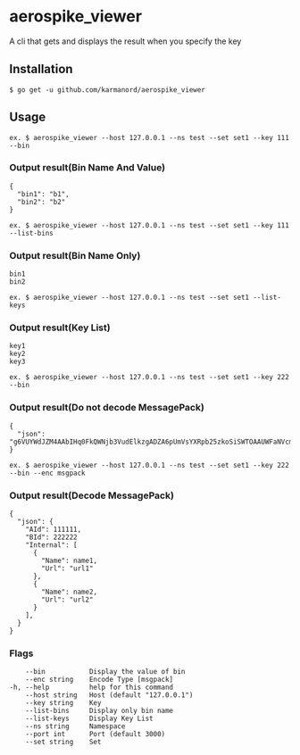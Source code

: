 # aerospike_viewer
A cli that gets and displays the result when you specify the key

## Installation
`$ go get -u github.com/karmanord/aerospike_viewer`

## Usage

`ex. $ aerospike_viewer --host 127.0.0.1 --ns test --set set1 --key 111 --bin`

### Output result(Bin Name And Value)
```
{
  "bin1": "b1",
  "bin2": "b2"
}
```

`ex. $ aerospike_viewer --host 127.0.0.1 --ns test --set set1 --key 111 --list-bins`

### Output result(Bin Name Only)
```
bin1
bin2
```

`ex. $ aerospike_viewer --host 127.0.0.1 --ns test --set set1 --list-keys`

### Output result(Key List)
```
key1
key2
key3
```

`ex. $ aerospike_viewer --host 127.0.0.1 --ns test --set set1 --key 222 --bin`

### Output result(Do not decode MessagePack)
```
{
  "json": "g6VUYWdJZM4AAbIHq0FkQWNjb3VudElkzgADZA6pUmVsYXRpb25zkoSiSWTOAAUWFaNVcmykdXJsMalNYANkDg="
}
```

`ex. $ aerospike_viewer --host 127.0.0.1 --ns test --set set1 --key 222 --bin --enc msgpack`

### Output result(Decode MessagePack)
```
{
  "json": {
    "AId": 111111,
    "BId": 222222
    "Internal": [
      {
        "Name": name1,
        "Url": "url1"
      },
      {
        "Name": name2,
        "Url": "url2"
      }
    ],
  }
}
```

### Flags
```
    --bin           Display the value of bin
    --enc string    Encode Type [msgpack]
-h, --help          help for this command
    --host string   Host (default "127.0.0.1")
    --key string    Key
    --list-bins     Display only bin name
    --list-keys     Display Key List
    --ns string     Namespace
    --port int      Port (default 3000)
    --set string    Set
```